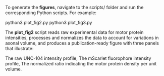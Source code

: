 To generate the **figures**, navigate to the scripts/ folder and run the corresponding Python scripts. For example:

python3 plot_fig2.py
python3 plot_fig3.py


The **plot_fig2** script reads raw experimental data for motor protein intensities, processes and normalizes the data to account for variations in axonal volume, and produces a publication-ready figure with three panels that illustrate:

The raw UNC-104 intensity profile,
The mScarlet fluorophore intensity profile,
The normalized ratio indicating the motor protein density per unit volume.
